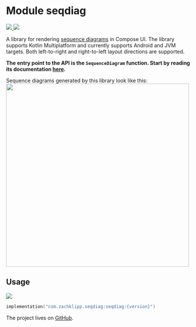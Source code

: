 # Module seqdiag

<a href="https://github.com/zach-klippenstein/compose-seqdiag/actions/workflows/ci.yml">
<img src="https://github.com/zach-klippenstein/compose-seqdiag/actions/workflows/ci.yml/badge.svg?branch=main">
</a>
<a href="https://search.maven.org/search?q=g:%22com.zachklipp.seqdiag%22">
<img src="https://img.shields.io/maven-central/v/com.zachklipp.seqdiag/seqdiag.svg?label=Maven%20Central">
</a>

A library for rendering [sequence diagrams](https://en.wikipedia.org/wiki/Sequence_diagram) in
Compose UI. The library supports Kotlin Multiplatform and currently supports Android and JVM
targets. Both left-to-right and right-to-left layout directions are supported.

**The entry point to the API is the `SequenceDiagram` function. Start by reading its documentation
<a href="seqdiag/com.zachklipp.seqdiag/-sequence-diagram.html">here</a>.**

Sequence diagrams generated by this library look like this:
<img src="https://github.com/zach-klippenstein/compose-seqdiag/raw/main/.assets/sample-diagram.png" width="500">

## Usage

<a href="https://search.maven.org/search?q=g:%22com.zachklipp.seqdiag%22">
<img src="https://img.shields.io/maven-central/v/com.zachklipp.seqdiag/seqdiag.svg?label=Maven%20Central">
</a>

```kotlin
implementation("com.zachklipp.seqdiag:seqdiag:{version}")
```

The project lives on [GitHub](https://github.com/zach-klippenstein/compose-seqdiag).